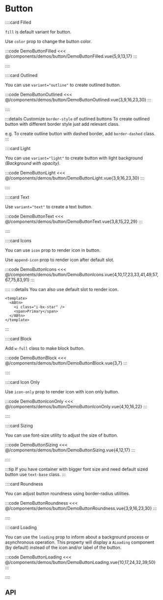 <script lang="ts" setup>
import api from '@anu/component-meta/ABtn.json';
</script>

# Button

<!-- 👉 Filled -->
::::card Filled

`fill` is default variant for button.

Use `color` prop to change the button color.

:::code DemoButtonFilled
<<< @/components/demos/button/DemoButtonFilled.vue{5,9,13,17}
:::

::::

<!-- 👉 Outlined -->
::::card Outlined

You can use `variant="outline"` to create outlined button.

:::code DemoButtonOutlined
<<< @/components/demos/button/DemoButtonOutlined.vue{3,9,16,23,30}
:::

::::

:::details Customize `border-style` of outlined buttons
To create outlined button with different border style just add relevant class.

e.g. To create outline button with dashed border, add `border-dashed` class.
:::

<!-- 👉 Light -->
::::card Light

You can use `variant="light"` to create button with light background _(Background with opacity)_.

:::code DemoButtonLight
<<< @/components/demos/button/DemoButtonLight.vue{3,9,16,23,30}
:::

::::

<!-- 👉 Text -->
::::card Text

Use `variant="text"` to create a text button.

:::code DemoButtonText
<<< @/components/demos/button/DemoButtonText.vue{3,8,15,22,29}
:::

::::

<!-- 👉 Icons -->
::::card Icons

You can use `icon` prop to render icon in button.

Use `append-icon` prop to render icon after default slot.

:::code DemoButtonIcons
<<< @/components/demos/button/DemoButtonIcons.vue{4,10,17,23,33,41,49,57,67,75,83,91}
:::

::::
:::details You can also use default slot to render icon.

```vue{3}
<template>
  <ABtn>
    <i class="i-bx-star" />
    <span>Primary</span>
  </ABtn>
</template>
```

:::

<!-- 👉 Block -->
::::card Block

Add `w-full` class to make block button.

:::code DemoButtonBlock
<<< @/components/demos/button/DemoButtonBlock.vue{3,7}
:::

::::

<!-- 👉 Icon Only -->
::::card Icon Only

Use `icon-only` prop to render icon with icon only button.

:::code DemoButtonIconOnly
<<< @/components/demos/button/DemoButtonIconOnly.vue{4,10,16,22}
:::

::::

<!-- 👉 Sizing -->
::::card Sizing

You can use font-size utility to adjust the size of button.

:::code DemoButtonSizing
<<< @/components/demos/button/DemoButtonSizing.vue{4,12,17}
:::

::::

:::tip
If you have container with bigger font size and need default sized button use `text-base` class.
:::

<!-- 👉 Roundness -->
::::card Roundness

You can adjust button roundness using border-radius utilities.

:::code DemoButtonRoundness
<<< @/components/demos/button/DemoButtonRoundness.vue{3,9,16,23,30}
:::

::::

<!-- 👉 Loading -->
::::card Loading

You can use the `loading` prop to inform about a background process or asynchronous operation.
This property will display a `ALoading` component (by default) instead of the icon and/or label of the button.

:::code DemoButtonLoading
<<< @/components/demos/button/DemoButtonLoading.vue{10,17,24,32,39,50}
:::

::::

<!-- 👉 API -->
## API

<Api title="Button" :api="api"></Api>
